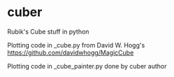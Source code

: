 # cuber
Rubik's Cube stuff in python

Plotting code in _cube.py from David W. Hogg's https://github.com/davidwhogg/MagicCube 

Plotting code in _cube_painter.py done by cuber author
